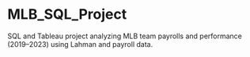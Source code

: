 # MLB_SQL_Project
SQL and Tableau project analyzing MLB team payrolls and performance (2019–2023) using Lahman and payroll data.
